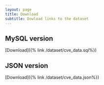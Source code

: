 ```yaml
---
layout: page
title: Download
subtitle: Dowload links to the dataset
---
```


## MySQL version
[Download]({% link /dataset/cve_data.sql%})

## JSON version
[Download]({% link /dataset/cve_data.json%})